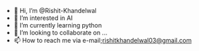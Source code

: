 - 👋 Hi, I’m @Rishit-Khandelwal
- 👀 I’m interested in AI
- 🌱 I’m currently learning python
- 💞️ I’m looking to collaborate on ...
- 📫 How to reach me via e-mail;rishitkhandelwal03@gmail.com

<!---
Rishit-Khandelwal/Rishit-Khandelwal is a ✨ special ✨ repository because its `README.md` (this file) appears on your GitHub profile.
You can click the Preview link to take a look at your changes.
--->
